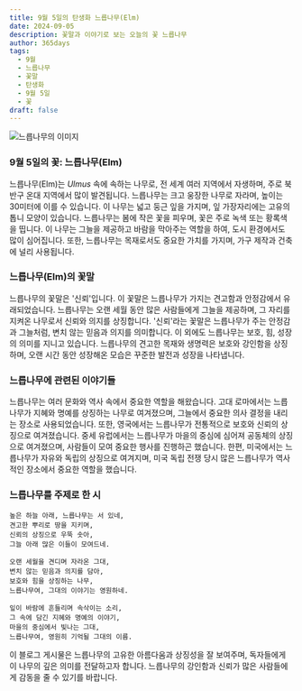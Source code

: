 ```yaml
---
title: 9월 5일의 탄생화 느릅나무(Elm)
date: 2024-09-05
description: 꽃말과 이야기로 보는 오늘의 꽃 느릅나무
author: 365days
tags:
  - 9월
  - 느릅나무
  - 꽃말
  - 탄생화
  - 9월 5일
  - 꽃
draft: false
---
```



![느릅나무의 이미지](https://cdn.pixabay.com/photo/2013/06/26/21/14/leaves-141613_1280.jpg#center)


### 9월 5일의 꽃: 느릅나무(Elm)

느릅나무(Elm)는 *Ulmus* 속에 속하는 나무로, 전 세계 여러 지역에서 자생하며, 주로 북반구 온대 지역에서 많이 발견됩니다. 느릅나무는 크고 웅장한 나무로 자라며, 높이는 30미터에 이를 수 있습니다. 이 나무는 넓고 둥근 잎을 가지며, 잎 가장자리에는 고유의 톱니 모양이 있습니다. 느릅나무는 봄에 작은 꽃을 피우며, 꽃은 주로 녹색 또는 황록색을 띱니다. 이 나무는 그늘을 제공하고 바람을 막아주는 역할을 하여, 도시 환경에서도 많이 심어집니다. 또한, 느릅나무는 목재로서도 중요한 가치를 가지며, 가구 제작과 건축에 널리 사용됩니다.

### 느릅나무(Elm)의 꽃말

느릅나무의 꽃말은 '신뢰'입니다. 이 꽃말은 느릅나무가 가지는 견고함과 안정감에서 유래되었습니다. 느릅나무는 오랜 세월 동안 많은 사람들에게 그늘을 제공하며, 그 자리를 지켜온 나무로서 신뢰와 의지를 상징합니다. '신뢰'라는 꽃말은 느릅나무가 주는 안정감과 그늘처럼, 변치 않는 믿음과 의지를 의미합니다. 이 외에도 느릅나무는 보호, 힘, 성장의 의미를 지니고 있습니다. 느릅나무의 견고한 목재와 생명력은 보호와 강인함을 상징하며, 오랜 시간 동안 성장해온 모습은 꾸준한 발전과 성장을 나타냅니다.

### 느릅나무에 관련된 이야기들

느릅나무는 여러 문화와 역사 속에서 중요한 역할을 해왔습니다. 고대 로마에서는 느릅나무가 지혜와 명예를 상징하는 나무로 여겨졌으며, 그늘에서 중요한 의사 결정을 내리는 장소로 사용되었습니다. 또한, 영국에서는 느릅나무가 전통적으로 보호와 신뢰의 상징으로 여겨졌습니다. 중세 유럽에서는 느릅나무가 마을의 중심에 심어져 공동체의 상징으로 여겨졌으며, 사람들이 모여 중요한 행사를 진행하곤 했습니다. 한편, 미국에서는 느릅나무가 자유와 독립의 상징으로 여겨지며, 미국 독립 전쟁 당시 많은 느릅나무가 역사적인 장소에서 중요한 역할을 했습니다.

### 느릅나무를 주제로 한 시

	높은 하늘 아래, 느릅나무는 서 있네,
	견고한 뿌리로 땅을 지키며,
	신뢰의 상징으로 우뚝 솟아,
	그늘 아래 많은 이들이 모여드네.
	
	오랜 세월을 견디며 자라온 그대,
	변치 않는 믿음과 의지를 담아,
	보호와 힘을 상징하는 나무,
	느릅나무여, 그대의 이야기는 영원하네.
	
	잎이 바람에 흔들리며 속삭이는 소리,
	그 속에 담긴 지혜와 명예의 이야기,
	마을의 중심에서 빛나는 그대,
	느릅나무여, 영원히 기억될 그대의 이름.

이 블로그 게시물은 느릅나무의 고유한 아름다움과 상징성을 잘 보여주며, 독자들에게 이 나무의 깊은 의미를 전달하고자 합니다. 느릅나무의 강인함과 신뢰가 많은 사람들에게 감동을 줄 수 있기를 바랍니다.
